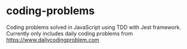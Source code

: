 # coding-problems

Coding problems solved in JavaScript using TDD with Jest framework. Currently only includes daily coding problems from https://www.dailycodingproblem.com
